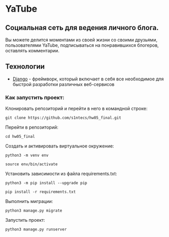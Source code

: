 # YaTube
## Социальная сеть для ведения личного блога.
Вы можете делится моментами из своей жизни со своими друзьями, пользователями YaTube, подписываться на понравившихся блогеров,
оставлять комментарии.
## Технологии
- [Django](https://github.com/django/django) - фреймворк, который включает в себя все необходимое для быстрой разработки
  различных веб-сервисов

### Как запустить проект:

Клонировать репозиторий и перейти в него в командной строке:

```
git clone https://github.com/s1ntecs/hw05_final.git
```
Перейти в репозиторий:
```
cd hw05_final
```

Cоздать и активировать виртуальное окружение:

```
python3 -m venv env
```

```
source env/bin/activate
```

Установить зависимости из файла requirements.txt:

```
python3 -m pip install --upgrade pip
```

```
pip install -r requirements.txt
```

Выполнить миграции:

```
python3 manage.py migrate
```

Запустить проект:

```
python3 manage.py runserver
```
